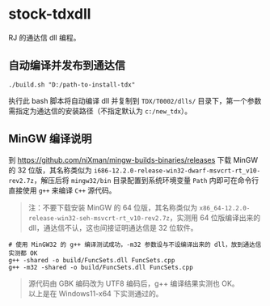 # stock-tdxdll

RJ 的通达信 dll 编程。

## 自动编译并发布到通达信

```shell
./build.sh "D:/path-to-install-tdx"
```

执行此 bash 脚本将自动编译 dll 并复制到 `TDX/T0002/dlls/` 目录下，第一个参数需指定为通达信的安装路径（不指定默认为 `c:/new_tdx`）。

## MinGW 编译说明

到 <https://github.com/niXman/mingw-builds-binaries/releases> 下载 MinGW 的 32 位版，其名称类似为 `i686-12.2.0-release-win32-dwarf-msvcrt-rt_v10-rev2.7z`，解压后将 `mingw32/bin` 目录配置到系统环境变量 `Path` 内即可在命令行直接使用 `g++` 来编译 `C++` 源代码。

> 注：不要下载安装 MinGW 的 64 位版，其名称类似为 `x86_64-12.2.0-release-win32-seh-msvcrt-rt_v10-rev2.7z`，实测用 64 位版编译出来的 dll，通达信不认，这也间接证明通达信是 32 位软件。

```shell
# 使用 MinGW32 的 g++ 编译测试成功，-m32 参数设与不设编译出来的 dll，放到通达信实测都 OK
g++ -shared -o build/FuncSets.dll FuncSets.cpp
g++ -m32 -shared -o build/FuncSets.dll FuncSets.cpp
```

> 源代码由 GBK 编码改为 UTF8 编码后，g++ 编译结果实测也 OK。\
> 以上是在 Windows11-x64 下实测通过的。